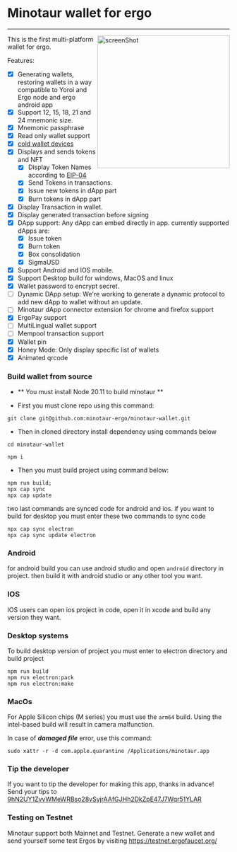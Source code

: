 # Minotaur wallet for ergo

---

<img src="https://github.com/minotaur-ergo/minotaur-wallet/blob/dev/images/screen.png" align="right"  width="300" alt="screenShot" title="ScreenShot">

This is the first multi-platform wallet for ergo.

Features:

- [x] Generating wallets, restoring wallets in a way compatible to Yoroi and Ergo node and ergo android app
- [x] Support 12, 15, 18, 21 and 24 mnemonic size.
- [x] Mnemonic passphrase
- [x] Read only wallet support
- [x] [cold wallet devices](https://github.com/ergoplatform/ergo-wallet-app/wiki/Cold-wallet)
- [x] Displays and sends tokens and NFT
  - [x] Display Token Names according to [EIP-04](https://github.com/ergoplatform/eips/blob/master/eip-0004.md)
  - [x] Send Tokens in transactions.
  - [x] Issue new tokens in dApp part
  - [x] Burn tokens in dApp part
- [x] Display Transaction in wallet.
- [x] Display generated transaction before signing
- [x] DApp support: Any dApp can embed directly in app. currently supported dApps are:
  - [x] Issue token
  - [x] Burn token
  - [x] Box consolidation
  - [x] SigmaUSD
- [x] Support Android and IOS mobile.
- [x] Support Desktop build for windows, MacOS and linux
- [x] Wallet password to encrypt secret.
- [ ] Dynamic DApp setup: We're working to generate a dynamic protocol to add new dApp to wallet without an update.
- [ ] Minotaur dApp connector extension for chrome and firefox support
- [x] ErgoPay support
- [ ] MultiLingual wallet support
- [ ] Mempool transaction support
- [x] Wallet pin
- [x] Honey Mode: Only display specific list of wallets
- [x] Animated qrcode

[comment]: <> (You need at least Android 7 or iOS 13 to run Ergo Wallet.)

[comment]: <> (Visit the [Ergo Discord]&#40;https://discord.gg/kj7s7nb&#41; to give feedback.)

### Build wallet from source

- ** You must install Node 20.11 to build minotaur **

- First you must clone repo using this command:

```
git clone git@github.com:minotaur-ergo/minotaur-wallet.git
```

- Then in cloned directory install dependency using commands below

```
cd minotaur-wallet

npm i
```

- Then you must build project using command below:

```
npm run build;
npx cap sync
npx cap update
```

two last commands are synced code for android and ios. if you want to build for desktop you must enter these two commands to sync code

```
npx cap sync electron
npx cap sync update electron
```

### Android

for android build you can use android studio and open `android` directory in project. then build it with android studio or any other tool you want.

### IOS

IOS users can open ios project in code, open it in xcode and build any version they want.

### Desktop systems

To build desktop version of project you must enter to electron directory and build project

```
npm run build
npm run electron:pack
npm run electron:make
```

### MacOs

For Apple Silicon chips (M series) you must use the `arm64` build. Using the intel-based build will result in camera malfunction.

In case of **_damaged file_** error, use this command:

```
sudo xattr -r -d com.apple.quarantine /Applications/minotaur.app
```

### Tip the developer

If you want to tip the developer for making this app, thanks in advance! Send your tips to
[9hN2UY1ZvvWMeWRBso28vSyjrAAfGJHh2DkZpE47J7Wqr51YLAR](https://explorer.ergoplatform.com/payment-request?address=9hN2UY1ZvvWMeWRBso28vSyjrAAfGJHh2DkZpE47J7Wqr51YLAR&amount=0&description=)

### Testing on Testnet

Minotaur support both Mainnet and Testnet. Generate a new wallet and send
yourself some test Ergos by visiting https://testnet.ergofaucet.org/
